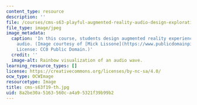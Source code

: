 ```yaml
---
content_type: resource
description: ''
file: /courses/cms-s63-playful-augmented-reality-audio-design-exploration-fall-2019/8a2be30a5163560ca4a95321f39b99b2_cms-s63f19-th.jpg
file_type: image/jpeg
image_metadata:
  caption: 'In this course, students design augmented reality experiences based on
    audio. (Image courtesy of [Mick Lissone](https://www.publicdomainpictures.net/en/view-image.php?image=68532&picture=rainbow-light).
    License: CC0 Public Domain.)'
  credit: ''
  image-alt: Rainbow visualization of an audio wave.
learning_resource_types: []
license: https://creativecommons.org/licenses/by-nc-sa/4.0/
ocw_type: OCWImage
resourcetype: Image
title: cms-s63f19-th.jpg
uid: 8a2be30a-5163-560c-a4a9-5321f39b99b2
---
```

